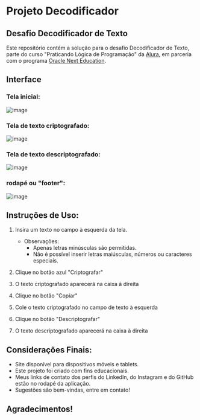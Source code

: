 # Projeto Decodificador


## Desafio Decodificador de Texto

Este repositório contém a solução para o desafio Decodificador de Texto, parte do curso "Praticando Lógica de Programação" da <a href="https://www.alura.com.br/" target="_blank">Alura</a>, em parceria com o programa <a href="https://www.oracle.com/br/education/oracle-next-education/" target="_blank" >Oracle Next Education</a>.


## Interface

### Tela inicial:
![image](https://github.com/user-attachments/assets/c8522738-03d3-49e0-afa3-e26e6020407c)



### Tela de texto criptografado:
![image](https://github.com/user-attachments/assets/102717d2-c330-4f8d-b98c-6ebaaa811d78)



### Tela de texto descriptografado:
![image](https://github.com/user-attachments/assets/65e5e21c-c854-4b4d-80c8-5e47b8a54ae0)


### rodapé ou "footer":
![image](https://github.com/user-attachments/assets/8680676f-98f0-4d17-a7f8-eb4bfe0bb260)




## Instruções de Uso:

1. Insira um texto no campo à esquerda da tela.
   - Observações:
     - Apenas letras minúsculas são permitidas.
     - Não é possível inserir letras maiúsculas, números ou caracteres especiais.
  
2. Clique no botão azul "Criptografar"


3. O texto criptografado aparecerá na caixa à direita



4. Clique no botão "Copiar"


5. Cole o texto criptografado no campo de texto à esquerda

6. Clique no botão "Descriptografar"

7. O texto descriptografado aparecerá na caixa à direita



## Considerações Finais:
- Site disponível para dispositivos móveis e tablets.
- Este projeto foi criado com fins educacionais.
- Meus links de contato dos perfis do LinkedIn, do Instagram e do GitHub estão no rodapé da aplicação.
- Sugestões são bem-vindas, entre em contato!

## Agradecimentos!
